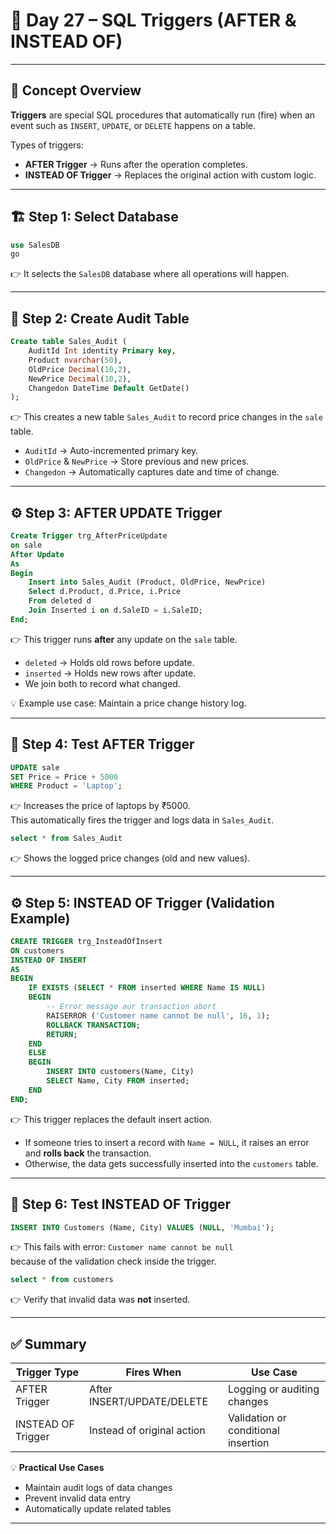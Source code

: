 
# 📘 Day 27 – SQL Triggers (AFTER & INSTEAD OF)

---

## 🧠 Concept Overview

**Triggers** are special SQL procedures that automatically run (fire) when an event such as `INSERT`, `UPDATE`, or `DELETE` happens on a table.

Types of triggers:
- **AFTER Trigger** → Runs after the operation completes.
- **INSTEAD OF Trigger** → Replaces the original action with custom logic.

---

## 🏗️ Step 1: Select Database

```sql
use SalesDB
go
```
👉 It selects the `SalesDB` database where all operations will happen.

---

## 🧾 Step 2: Create Audit Table

```sql
Create table Sales_Audit (
    AuditId Int identity Primary key,
    Product nvarchar(50),
    OldPrice Decimal(10,2),
    NewPrice Decimal(10,2),
    Changedon DateTime Default GetDate()
);
```
👉 This creates a new table `Sales_Audit` to record price changes in the `sale` table.

- `AuditId` → Auto-incremented primary key.  
- `OldPrice` & `NewPrice` → Store previous and new prices.  
- `Changedon` → Automatically captures date and time of change.

---

## ⚙️ Step 3: AFTER UPDATE Trigger

```sql
Create Trigger trg_AfterPriceUpdate
on sale
After Update
As
Begin
    Insert into Sales_Audit (Product, OldPrice, NewPrice)
    Select d.Product, d.Price, i.Price
    From deleted d
    Join Inserted i on d.SaleID = i.SaleID;
End;
```
👉 This trigger runs **after** any update on the `sale` table.

- `deleted` → Holds old rows before update.  
- `inserted` → Holds new rows after update.  
- We join both to record what changed.

💡 Example use case: Maintain a price change history log.

---

## 🧪 Step 4: Test AFTER Trigger

```sql
UPDATE sale
SET Price = Price + 5000
WHERE Product = 'Laptop';
```
👉 Increases the price of laptops by ₹5000.  
This automatically fires the trigger and logs data in `Sales_Audit`.

```sql
select * from Sales_Audit
```
👉 Shows the logged price changes (old and new values).

---

## ⚙️ Step 5: INSTEAD OF Trigger (Validation Example)

```sql
CREATE TRIGGER trg_InsteadOfInsert	
ON customers
INSTEAD OF INSERT
AS
BEGIN
    IF EXISTS (SELECT * FROM inserted WHERE Name IS NULL)
    BEGIN
        -- Error message aur transaction abort
        RAISERROR ('Customer name cannot be null', 16, 1);
        ROLLBACK TRANSACTION;
        RETURN;
    END
    ELSE
    BEGIN
        INSERT INTO customers(Name, City)
        SELECT Name, City FROM inserted;
    END
END;
```
👉 This trigger replaces the default insert action.

- If someone tries to insert a record with `Name = NULL`, it raises an error and **rolls back** the transaction.
- Otherwise, the data gets successfully inserted into the `customers` table.

---

## 🧪 Step 6: Test INSTEAD OF Trigger

```sql
INSERT INTO Customers (Name, City) VALUES (NULL, 'Mumbai');
```
👉 This fails with error: `Customer name cannot be null`  
because of the validation check inside the trigger.

```sql
select * from customers
```
👉 Verify that invalid data was **not** inserted.

---

## ✅ Summary

| Trigger Type | Fires When | Use Case |
|---------------|-------------|-----------|
| AFTER Trigger | After INSERT/UPDATE/DELETE | Logging or auditing changes |
| INSTEAD OF Trigger | Instead of original action | Validation or conditional insertion |

💡 **Practical Use Cases**
- Maintain audit logs of data changes  
- Prevent invalid data entry  
- Automatically update related tables

---

